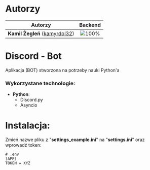 # Autorzy

| Autorzy | Backend |
| :---: | :---: |
| **Kamil Żegleń** ([kamyrdol32](https://github.com/kamyrdol32))  | ![100%](https://progress-bar.dev/100)  |

# Discord - Bot

Aplikacja (BOT) stworzona na potrzeby nauki Python'a

### Wykorzystane technologie:
  - **Python**:
      - Discord.py
      - Asyncio

# Instalacja:

Zmień nazwe pliku z "**settings_example.ini**" na "**settings.ini**" oraz wprowadź token:
```
# .env
[APP]
TOKEN = XYZ
```

